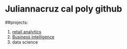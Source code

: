 # Juliannacruz cal poly github
##projects:

1. [retail analytics](https://linkmehere.com) 
3. [Business intelligence](https://github.com/juliannacruz/juliannacruz/blob/main/Project_5_6%2C_warmup_3100_ulta_quartiles.ipynb) 
4. data science 

<!--
**juliannacruz/juliannacruz** is a ✨ _special_ ✨ repository because its `README.md` (this file) appears on your GitHub profile.

Here are some ideas to get you started:

- 🔭 I’m currently working on ...
- 🌱 I’m currently learning ...
- 👯 I’m looking to collaborate on ...
- 🤔 I’m looking for help with ...
- 💬 Ask me about ...
- 📫 How to reach me: ...
- 😄 Pronouns: ...
- ⚡ Fun fact: ...
-->
